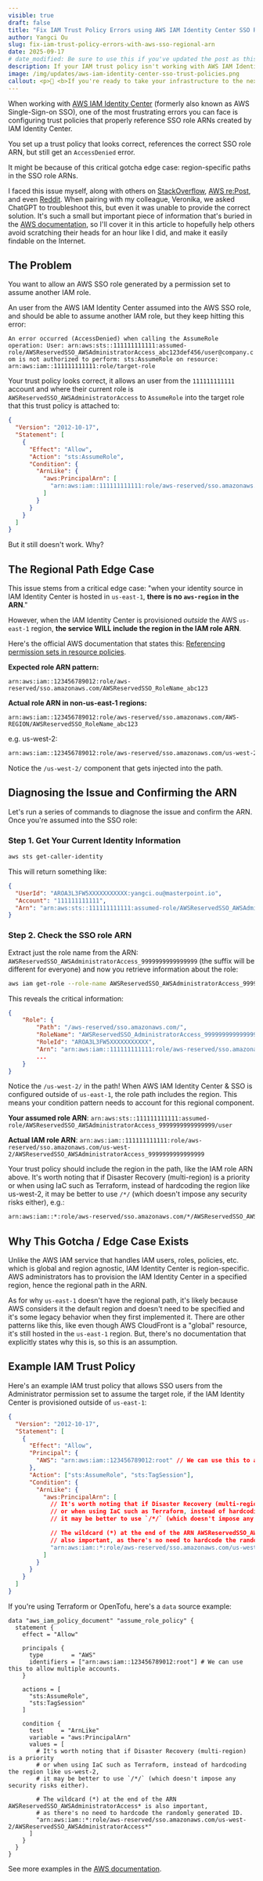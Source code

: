```yaml
---
visible: true
draft: false
title: "Fix IAM Trust Policy Errors using AWS IAM Identity Center SSO Role Regional ARN"
author: Yangci Ou
slug: fix-iam-trust-policy-errors-with-aws-sso-regional-arn
date: 2025-09-17
# date_modified: Be sure to use this if you've updated the post as this helps with SEO and index freshness
description: If your IAM trust policy isn't working with AWS IAM Identity Center SSO roles, it might be because us-east-1 does not have the region in the ARN while other regions do.
image: /img/updates/aws-iam-identity-center-sso-trust-policies.png
callout: <p>👋 <b>If you're ready to take your infrastructure to the next level, we're here to help. We love to work together with engineering teams to help them build well-documented, scalable, automated IaC that make their jobs easier. <a href='/contact'>Get in touch!</a></p>
---
```


When working with [AWS IAM Identity Center](https://aws.amazon.com/iam/identity-center/) (formerly also known as AWS Single-Sign-on SSO), one of the most frustrating errors you can face is configuring trust policies that properly reference SSO role ARNs created by IAM Identity Center.

You set up a trust policy that looks correct, references the correct SSO role ARN, but still get an `AccessDenied` error.

It might be because of this critical gotcha edge case: region-specific paths in the SSO role ARNs.

I faced this issue myself, along with others on [StackOverflow](https://stackoverflow.com/questions/73639007/allow-user-to-assume-an-iam-role-with-sso-login), [AWS re:Post](https://repost.aws/questions/QUpP-HDDmXT4C1YvjWvoVl_A/aws-identity-center-assumed-role-principals), and even [Reddit](https://www.reddit.com/r/aws/comments/1ml4zjn/trusting_external_customers_aws_idenitity_center/). When pairing with my colleague, Veronika, we asked ChatGPT to troubleshoot this, but even it was unable to provide the correct solution. It's such a small but important piece of information that's buried in the [AWS documentation](https://docs.aws.amazon.com/singlesignon/latest/userguide/referencingpermissionsets.html), so I'll cover it in this article to hopefully help others avoid scratching their heads for an hour like I did, and make it easily findable on the Internet.

## The Problem

You want to allow an AWS SSO role generated by a permission set to assume another IAM role.

An user from the AWS IAM Identity Center assumed into the AWS SSO role, and should be able to assume another IAM role, but they keep hitting this error:

`An error occurred (AccessDenied) when calling the AssumeRole operation: User: arn:aws:sts::111111111111:assumed-role/AWSReservedSSO_AWSAdministratorAccess_abc123def456/user@company.com is not authorized to perform: sts:AssumeRole on resource: arn:aws:iam::111111111111:role/target-role`

Your trust policy looks correct, it allows an user from the `111111111111` account and where their current role is `AWSReservedSSO_AWSAdministratorAccess` to `AssumeRole` into the target role that this trust policy is attached to:

```json
{
  "Version": "2012-10-17",
  "Statement": [
    {
      "Effect": "Allow",
      "Action": "sts:AssumeRole",
      "Condition": {
        "ArnLike": {
          "aws:PrincipalArn": [
            "arn:aws:iam::111111111111:role/aws-reserved/sso.amazonaws.com/AWSReservedSSO_AWSAdministratorAccess*"
          ]
        }
      }
    }
  ]
}
```

But it still doesn't work. Why?

## The Regional Path Edge Case

This issue stems from a critical edge case: "when your identity source in IAM Identity Center is hosted in `us-east-1`, **there is no `aws-region` in the ARN**."

However, when the IAM Identity Center is provisioned _outside_ the AWS `us-east-1` region, **the service WILL include the region in the IAM role ARN**.

Here's the official AWS documentation that states this: [Referencing permission sets in resource policies](https://docs.aws.amazon.com/singlesignon/latest/userguide/referencingpermissionsets.html).

**Expected role ARN pattern:**

`arn:aws:iam::123456789012:role/aws-reserved/sso.amazonaws.com/AWSReservedSSO_RoleName_abc123`

**Actual role ARN in non-us-east-1 regions:**

`arn:aws:iam::123456789012:role/aws-reserved/sso.amazonaws.com/AWS-REGION/AWSReservedSSO_RoleName_abc123`

e.g. us-west-2:

```bash
arn:aws:iam::123456789012:role/aws-reserved/sso.amazonaws.com/us-west-2/AWSReservedSSO_RoleName_abc123
```

Notice the `/us-west-2/` component that gets injected into the path.

## Diagnosing the Issue and Confirming the ARN

Let's run a series of commands to diagnose the issue and confirm the ARN. Once you're assumed into the SSO role:

### Step 1. Get Your Current Identity Information

```bash
aws sts get-caller-identity
```

This will return something like:

```json
{
  "UserId": "AROA3L3FW5XXXXXXXXXXX:yangci.ou@masterpoint.io",
  "Account": "111111111111",
  "Arn": "arn:aws:sts::111111111111:assumed-role/AWSReservedSSO_AWSAdministratorAccess_9999999999999999/yangci.ou@masterpoint.io"
}
```

### Step 2. Check the SSO role ARN

Extract just the role name from the ARN: `AWSReservedSSO_AWSAdministratorAccess_9999999999999999` (the suffix will be different for everyone) and now you retrieve information about the role:

```bash
aws iam get-role --role-name AWSReservedSSO_AWSAdministratorAccess_9999999999999999
```

This reveals the critical information:

```json
{
    "Role": {
        "Path": "/aws-reserved/sso.amazonaws.com/",
        "RoleName": "AWSReservedSSO_AdministratorAccess_9999999999999999",
        "RoleId": "AROA3L3FW5XXXXXXXXXXX",
        "Arn": "arn:aws:iam::111111111111:role/aws-reserved/sso.amazonaws.com/us-west-2/AWSReservedSSO_AdministratorAccess_9999999999999999", // Note the /us-west-2/ path here!
        ...
    }
}
```

Notice the `/us-west-2/` in the path! When AWS IAM Identity Center & SSO is configured outside of `us-east-1`, the role path includes the region. This means your condition pattern needs to account for this regional component.

**Your assumed role ARN**: `arn:aws:sts::111111111111:assumed-role/AWSReservedSSO_AWSAdministratorAccess_9999999999999999/user`

**Actual IAM role ARN**: `arn:aws:iam::111111111111:role/aws-reserved/sso.amazonaws.com/us-west-2/AWSReservedSSO_AWSAdministratorAccess_9999999999999999`

Your trust policy should include the region in the path, like the IAM role ARN above. It's worth noting that if Disaster Recovery (multi-region) is a priority or when using IaC such as Terraform, instead of hardcoding the region like us-west-2, it may be better to use `/*/` (which doesn't impose any security risks either), e.g.:

```bash
arn:aws:iam::*:role/aws-reserved/sso.amazonaws.com/*/AWSReservedSSO_AWSAdministratorAccess*
```

## Why This Gotcha / Edge Case Exists

Unlike the AWS IAM service that handles IAM users, roles, policies, etc. which is global and region agnostic, IAM Identity Center is region-specific. AWS administrators has to provision the IAM Identity Center in a specified region, hence the regional path in the ARN.

As for why `us-east-1` doesn't have the regional path, it's likely because AWS considers it the default region and doesn't need to be specified and it's some legacy behavior when they first implemented it. There are other patterns like this, like even though AWS CloudFront is a "global" resource, it's still hosted in the `us-east-1` region. But, there's no documentation that explicitly states why this is, so this is an assumption.

## Example IAM Trust Policy

Here's an example IAM trust policy that allows SSO users from the Administrator permission set to assume the target role, if the IAM Identity Center is provisioned outside of `us-east-1`:

```json
{
  "Version": "2012-10-17",
  "Statement": [
    {
      "Effect": "Allow",
      "Principal": {
        "AWS": "arn:aws:iam::123456789012:root" // We can use this to allow multiple accounts.
      },
      "Action": ["sts:AssumeRole", "sts:TagSession"],
      "Condition": {
        "ArnLike": {
          "aws:PrincipalArn": [
            // It's worth noting that if Disaster Recovery (multi-region) is a priority
            // or when using IaC such as Terraform, instead of hardcoding the region like us-west-2,
            // it may be better to use `/*/` (which doesn't impose any security risks either).

            // The wildcard (*) at the end of the ARN AWSReservedSSO_AWSAdministratorAccess* is
            // also important, as there's no need to hardcode the randomly generated ID.
            "arn:aws:iam::*:role/aws-reserved/sso.amazonaws.com/us-west-2/AWSReservedSSO_AWSAdministratorAccess*"
          ]
        }
      }
    }
  ]
}
```

If you're using Terraform or OpenTofu, here's a `data` source example:

```hcl
data "aws_iam_policy_document" "assume_role_policy" {
  statement {
    effect = "Allow"

    principals {
      type        = "AWS"
      identifiers = ["arn:aws:iam::123456789012:root"] # We can use this to allow multiple accounts.
    }

    actions = [
      "sts:AssumeRole",
      "sts:TagSession"
    ]

    condition {
      test     = "ArnLike"
      variable = "aws:PrincipalArn"
      values = [
        # It's worth noting that if Disaster Recovery (multi-region) is a priority
        # or when using IaC such as Terraform, instead of hardcoding the region like us-west-2,
        # it may be better to use `/*/` (which doesn't impose any security risks either).

        # The wildcard (*) at the end of the ARN AWSReservedSSO_AWSAdministratorAccess* is also important,
        # as there's no need to hardcode the randomly generated ID.
        "arn:aws:iam::*:role/aws-reserved/sso.amazonaws.com/us-west-2/AWSReservedSSO_AWSAdministratorAccess*"
      ]
    }
  }
}
```

See more examples in the [AWS documentation](https://docs.aws.amazon.com/singlesignon/latest/userguide/referencingpermissionsets.html#custom-trust-policy-example).
